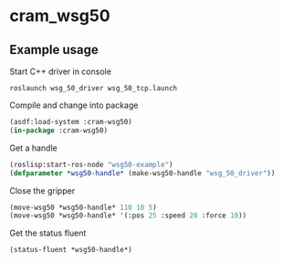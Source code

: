 cram_wsg50
===

Example usage
---
Start C++ driver in console
```
roslaunch wsg_50_driver wsg_50_tcp.launch
```

Compile and change into package
```lisp
(asdf:load-system :cram-wsg50)
(in-package :cram-wsg50)
```

Get a handle
```lisp
(roslisp:start-ros-node "wsg50-example")
(defparameter *wsg50-handle* (make-wsg50-handle "wsg_50_driver"))
```

Close the gripper
```lisp
(move-wsg50 *wsg50-handle* 110 10 5)
(move-wsg50 *wsg50-handle* '(:pos 25 :speed 20 :force 10))
```

Get the status fluent
```lisp
(status-fluent *wsg50-handle*)
```
